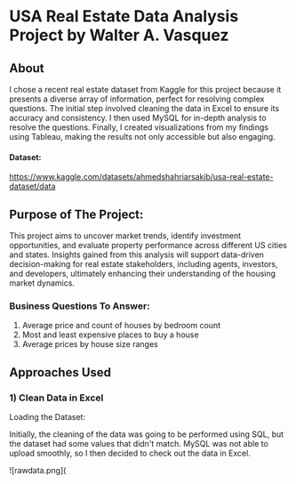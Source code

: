 # USA Real Estate Data Analysis Project by Walter A. Vasquez

## About

I chose a recent real estate dataset from Kaggle for this project because it presents a diverse array of information, perfect for resolving complex questions. The initial step involved cleaning the data in Excel to ensure its accuracy and consistency. I then used MySQL for in-depth analysis to resolve the questions. Finally, I created visualizations from my findings using Tableau, making the results not only accessible but also engaging. 

#### Dataset:
https://www.kaggle.com/datasets/ahmedshahriarsakib/usa-real-estate-dataset/data

## Purpose of The Project:

This project aims to uncover market trends, identify investment opportunities, and evaluate property performance across different US cities and states. Insights gained from this analysis will support data-driven decision-making for real estate stakeholders, including agents, investors, and developers, ultimately enhancing their understanding of the housing market dynamics.


### Business Questions To Answer:

1.	Average price and count of houses by bedroom count
2.	Most and least expensive places to buy a house
3.	Average prices by house size ranges

## Approaches Used

### 1) Clean Data in Excel

Loading the Dataset:

Initially, the cleaning of the data was going to be performed using SQL, but the dataset had some values that didn't match. MySQL was not able to upload smoothly, so I then decided to check out the data in Excel.

![rawdata.png](

